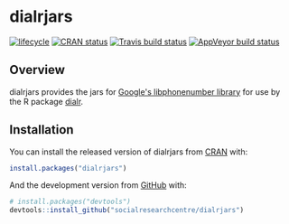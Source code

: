 
# dialrjars

<!-- badges: start -->
[![lifecycle](https://img.shields.io/badge/lifecycle-stable-brightgreen.svg)](https://www.tidyverse.org/lifecycle/#stable)
[![CRAN status](https://www.r-pkg.org/badges/version/dialrjars)](https://cran.r-project.org/package=dialrjars)
[![Travis build status](https://travis-ci.org/socialresearchcentre/dialrjars.svg?branch=master)](https://travis-ci.org/socialresearchcentre/dialrjars)
[![AppVeyor build status](https://ci.appveyor.com/api/projects/status/github/socialresearchcentre/dialrjars?branch=master&svg=true)](https://ci.appveyor.com/project/gorcha/dialrjars)
<!-- badges: end -->

## Overview

dialrjars provides the jars for [Google's libphonenumber library](https://github.com/googlei18n/libphonenumber) for use by the R package [dialr](https://github.com/socialresearchcentre/dialr).

## Installation

You can install the released version of dialrjars from
[CRAN](https://CRAN.R-project.org) with:

``` r
install.packages("dialrjars")
```

And the development version from [GitHub](https://github.com/) with:

``` r
# install.packages("devtools")
devtools::install_github("socialresearchcentre/dialrjars")
```
